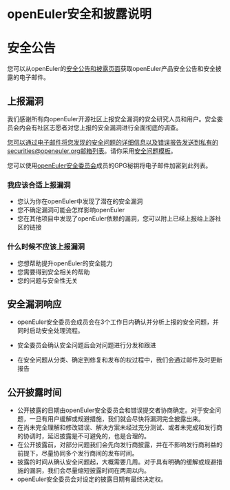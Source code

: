 # openEuler安全和披露说明



# 安全公告

您可以从openEuler的[安全公告和披露页面](https://openeuler.org/)获取openEuler产品安全公告和安全披露的电子邮件。



## 上报漏洞

我们感谢所有向openEuler开源社区上报安全漏洞的安全研究人员和用户。安全委员会内会有社区志愿者对您上报的安全漏洞进行全面彻底的调查。

您可以通过电子邮件将您发现的安全问题的详细信息以及错误报告发送到私有的securities@openeuler.org邮箱列表。请你采用[安全问题模板](template-security-bug.md)。

您可以使用[openEuler安全委员会](README.md)成员的GPG秘钥将电子邮件加密到此列表。



### 我应该合适上报漏洞

- 您认为你在openEuler中发现了潜在的安全漏洞
- 您不确定漏洞可能会怎样影响openEuler
- 您在其他项目中发现了openEuler依赖的漏洞，您可以附上已经上报给上游社区的链接



### 什么时候不应该上报漏洞

- 您想帮助提升openEuler的安全能力
- 您需要得到安全相关的帮助
- 您的问题与安全性无关



## 安全漏洞响应

- openEuler安全委员会成员会在3个工作日内确认并分析上报的安全问题，并同时启动安全处理流程。

- 安全委员会确认安全问题后会对问题进行分发和跟进
- 在安全问题从分类、确定到修复和发布的权过程中，我们会通过邮件及时更新报告



## 公开披露时间

- 公开披露的日期由openEuler安全委员会和错误提交者协商确定。对于安全问题，一旦有用户缓解或规避措施，我们就会尽快将漏洞完全披露出来。
- 在尚未完全理解和修改错误、解决方案未经过充分测试、或者未完成和发行商的协调时，延迟披露是不可避免的，也是合理的。
- 在公开披露前，对部分问题我们会先向发行商披露，并在不影响发行商利益的前提下，尽量协同多个发行商间的发布时间。
- 披露的时间从确认安全问题起，大概需要几周。对于具有明确的缓解或规避措施的漏洞，我们会尽量缩短披露时间在两周以内。
- openEuler安全委员会对设定的披露日期有最终决定权。